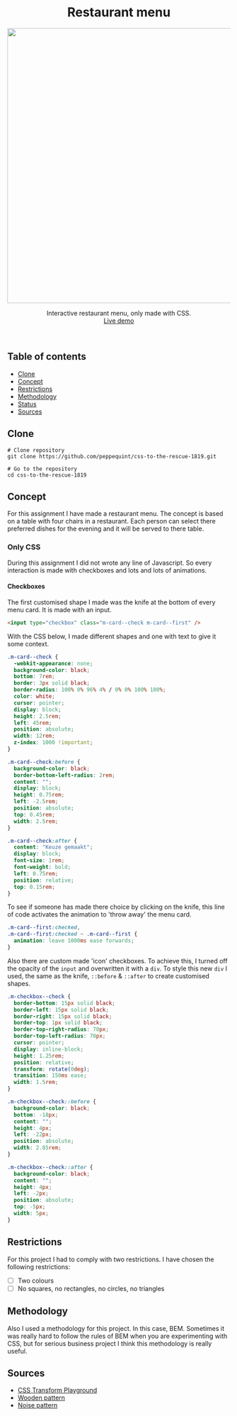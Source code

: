 <div align="center">
	<h1 align='center'>Restaurant menu</h1>
<img align='center' src="./img/screenshot-application.png" width="620" />
</div>
<p align="center">
	Interactive restaurant menu, only made with CSS.
	<br>
	<a href="https://peppequint.github.io/css-to-the-rescue-1819/">Live demo</a>
</p>
<br>

## Table of contents

- [Clone](#clone)
- [Concept](#concept)
- [Restrictions](#restricions)
- [Methodology](#methodology)
- [Status](#status)
- [Sources](#sources)

## Clone

```shell
# Clone repository
git clone https://github.com/peppequint/css-to-the-rescue-1819.git

# Go to the repository
cd css-to-the-rescue-1819
```

## Concept

For this assignment I have made a restaurant menu. The concept is based on a table with four chairs in a restaurant. Each person can select there preferred dishes for the evening and it will be served to there table.

### Only CSS

During this assignment I did not wrote any line of Javascript. So every interaction is made with checkboxes and lots and lots of animations.

#### Checkboxes

The first customised shape I made was the knife at the bottom of every menu card. It is made with an input.

```html
<input type="checkbox" class="m-card--check m-card--first" />
```

With the CSS below, I made different shapes and one with text to give it some context.

```css
.m-card--check {
  -webkit-appearance: none;
  background-color: black;
  bottom: 7rem;
  border: 3px solid black;
  border-radius: 100% 0% 96% 4% / 0% 0% 100% 100%;
  color: white;
  cursor: pointer;
  display: block;
  height: 2.5rem;
  left: 45rem;
  position: absolute;
  width: 12rem;
  z-index: 1000 !important;
}

.m-card--check:before {
  background-color: black;
  border-bottom-left-radius: 2rem;
  content: "";
  display: block;
  height: 0.75rem;
  left: -2.5rem;
  position: absolute;
  top: 0.45rem;
  width: 2.5rem;
}

.m-card--check:after {
  content: "Keuze gemaakt";
  display: block;
  font-size: 1rem;
  font-weight: bold;
  left: 0.75rem;
  position: relative;
  top: 0.15rem;
}
```

To see if someone has made there choice by clicking on the knife, this line of code activates the animation to 'throw away' the menu card.

```css
.m-card--first:checked,
.m-card--first:checked ~ .m-card--first {
  animation: leave 1000ms ease forwards;
}
```

Also there are custom made 'icon' checkboxes. To achieve this, I turned off the opacity of the `input` and overwritten it with a `div`.
To style this new `div` I used, the same as the knife, `::before` & `::after` to create customised shapes.

```css
.m-checkbox--check {
  border-bottom: 15px solid black;
  border-left: 15px solid black;
  border-right: 15px solid black;
  border-top: 1px solid black;
  border-top-right-radius: 70px;
  border-top-left-radius: 70px;
  cursor: pointer;
  display: inline-block;
  height: 1.25rem;
  position: relative;
  transform: rotate(0deg);
  transition: 150ms ease;
  width: 1.5rem;
}

.m-checkbox--check::before {
  background-color: black;
  bottom: -18px;
  content: "";
  height: 4px;
  left: -22px;
  position: absolute;
  width: 2.85rem;
}

.m-checkbox--check::after {
  background-color: black;
  content: "";
  height: 4px;
  left: -2px;
  position: absolute;
  top: -5px;
  width: 5px;
}
```

## Restrictions

For this project I had to comply with two restrictions. I have chosen the following restrictions:

- [ ] Two colours
- [ ] No squares, no rectangles, no circles, no triangles

## Methodology

Also I used a methodology for this project. In this case, BEM. Sometimes it was really hard to follow the rules of BEM when you are experimenting with CSS, but for serious business project I think this methodology is really useful.

## Sources

- [CSS Transform Playground](https://css-transform.moro.es/)
- [Wooden pattern](https://www.transparenttextures.com/patterns/wood-pattern.png)
- [Noise pattern](http://api.thumbr.it/whitenoise-361x370.png?background=ffffffff&noise=5c5c5c&density=13&opacity=62)
